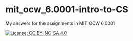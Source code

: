 # mit_ocw_6.0001-intro-to-CS #

My answers for the assignments in MIT OCW 6.0001

[![License: CC BY-NC-SA 4.0](https://licensebuttons.net/l/by-nc-sa/4.0/80x15.png)](https://creativecommons.org/licenses/by-nc-sa/4.0/)

